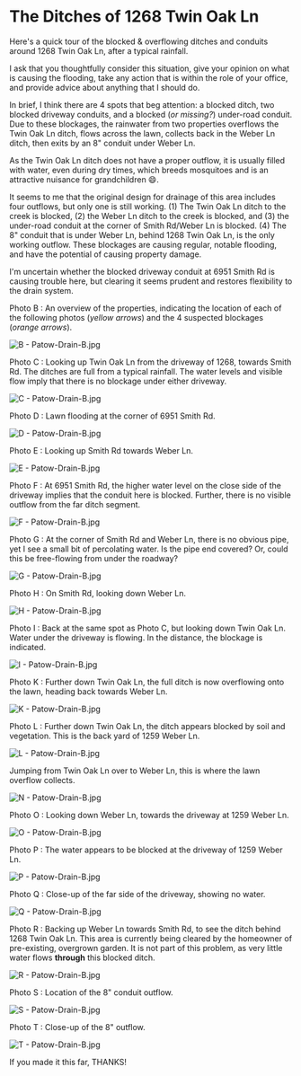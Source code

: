 # The Ditches of 1268 Twin Oak Ln

Here's a quick tour of the blocked & overflowing ditches and conduits around 1268 Twin Oak Ln, after a typical rainfall.

I ask that you thoughtfully consider this situation, give your opinion on what is causing the flooding, take any action that is within the role of your office, and provide advice about anything that I should do.

In brief, I think there are 4 spots that beg attention: a blocked ditch, two blocked driveway conduits, and a blocked (*or missing?*) under-road conduit.  Due to these blockages, the rainwater from two properties overflows the Twin Oak Ln ditch, flows across the lawn, collects back in the Weber Ln ditch, then exits by an 8" conduit under Weber Ln.

As the Twin Oak Ln ditch does not have a proper outflow, it is usually filled with water, even during dry times, which breeds mosquitoes and is an attractive nuisance for grandchildren 😄.

It seems to me that the original design for drainage of this area includes four outflows, but only one is still working.  (1) The Twin Oak Ln ditch to the creek is blocked, (2) the Weber Ln ditch to the creek is blocked, and (3) the under-road conduit at the corner of Smith Rd/Weber Ln is blocked.  (4) The 8" conduit that is under Weber Ln, behind 1268 Twin Oak Ln, is the only working outflow.  These blockages are causing regular, notable flooding, and have the potential of causing property damage.

I'm uncertain whether the blocked driveway conduit at 6951 Smith Rd is causing trouble here, but clearing it seems prudent and restores flexibility to the drain system.

Photo B : An overview of the properties, indicating the location of each of the following photos (*yellow arrows*) and the 4 suspected blockages (*orange arrows*).

![B - Patow-Drain-B.jpg](Patow-Drain-B.jpg)

Photo C : Looking up Twin Oak Ln from the driveway of 1268, towards Smith Rd.  The ditches are full from a typical rainfall.  The water levels and visible flow imply that there is no blockage under either driveway.

![C - Patow-Drain-B.jpg](Patow-Drain-C.jpg)

Photo D : Lawn flooding at the corner of 6951 Smith Rd.

![D - Patow-Drain-B.jpg](Patow-Drain-D.jpg)

Photo E : Looking up Smith Rd towards Weber Ln.

![E - Patow-Drain-B.jpg](Patow-Drain-E.jpg)

Photo F : At 6951 Smith Rd, the higher water level on the close side of the driveway implies that the conduit here is blocked.  Further, there is no visible outflow from the far ditch segment.

![F - Patow-Drain-B.jpg](Patow-Drain-F.jpg)

Photo G : At the corner of Smith Rd and Weber Ln, there is no obvious pipe, yet I see a small bit of percolating water.  Is the pipe end covered?  Or, could this be free-flowing from under the roadway?

![G - Patow-Drain-B.jpg](Patow-Drain-G.jpg)

Photo H : On Smith Rd, looking down Weber Ln.

![H - Patow-Drain-B.jpg](Patow-Drain-H.jpg)

Photo I : Back at the same spot as Photo C, but looking down Twin Oak Ln.  Water under the driveway is flowing.  In the distance, the blockage is indicated.

![I - Patow-Drain-B.jpg](Patow-Drain-I.jpg)

Photo K : Further down Twin Oak Ln, the full ditch is now overflowing onto the lawn, heading back towards Weber Ln.

![K - Patow-Drain-B.jpg](Patow-Drain-K.jpg)

Photo L : Further down Twin Oak Ln, the ditch appears blocked by soil and vegetation.  This is the back yard of 1259 Weber Ln.

![L - Patow-Drain-B.jpg](Patow-Drain-L.jpg)

Jumping from Twin Oak Ln over to Weber Ln, this is where the lawn overflow collects.

![N - Patow-Drain-B.jpg](Patow-Drain-N.jpg)

Photo O : Looking down Weber Ln, towards the driveway at 1259 Weber Ln.

![O - Patow-Drain-B.jpg](Patow-Drain-O.jpg)

Photo P : The water appears to be blocked at the driveway of 1259 Weber Ln.

![P - Patow-Drain-B.jpg](Patow-Drain-P.jpg)

Photo Q : Close-up of the far side of the driveway, showing no water.

![Q - Patow-Drain-B.jpg](Patow-Drain-Q.jpg)

Photo R : Backing up Weber Ln towards Smith Rd, to see the ditch behind 1268 Twin Oak Ln.  This area is currently being cleared by the homeowner of pre-existing, overgrown garden.  It is not part of this problem, as very little water flows **through** this blocked ditch.

![R - Patow-Drain-B.jpg](Patow-Drain-R.jpg)

Photo S : Location of the 8" conduit outflow.

![S - Patow-Drain-B.jpg](Patow-Drain-S.jpg)

Photo T : Close-up of the 8" outflow.

![T - Patow-Drain-B.jpg](Patow-Drain-T.jpg)

If you made it this far, THANKS!
